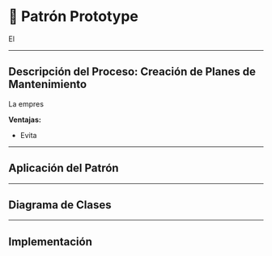 # 🧬 Patrón Prototype

El

---

## Descripción del Proceso: Creación de Planes de Mantenimiento

La empres

**Ventajas:**
- Evita 

---

## Aplicación del Patrón


---

## Diagrama de Clases


---

## Implementación
